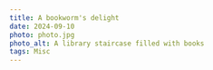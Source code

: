 ```yaml
---
title: A bookworm's delight
date: 2024-09-10
photo: photo.jpg
photo_alt: A library staircase filled with books
tags: Misc
---
```

